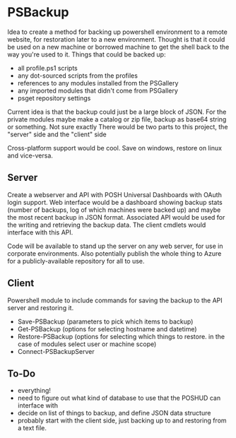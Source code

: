 # PSBackup

Idea to create a method for backing up powershell environment to a remote website, for restoration later to a new environment.  Thought is that it could be used on a new machine or borrowed machine to get the shell back to the way you're used to it.  Things that could be backed up:
* all profile.ps1 scripts
* any dot-sourced scripts from the profiles
* references to any modules installed from the PSGallery
* any imported modules that didn't come from PSGallery
* psget repository settings

Current idea is that the backup could just be a large block of JSON.  For the private modules maybe make a catalog or zip file, backup as base64 string or something.  Not sure exactly
There would be two parts to this project, the "server" side and the "client" side

Cross-platform support would be cool.  Save on windows, restore on linux and vice-versa.
## Server

Create a webserver and API with POSH Universal Dashboards with OAuth login support.  Web interface would be a dashboard showing backup stats (number of backups, log of which machines were backed up) and maybe the most recent backup in JSON format.
Associated API would be used for the writing and retrieving the backup data.  The client cmdlets would interface with this API.

Code will be available to stand up the server on any web server, for use in corporate environments.  Also potentially publish the whole thing to Azure for a publicly-available repository for all to use.

## Client

Powershell module to include commands for saving the backup to the API server and restoring it.

* Save-PSBackup (parameters to pick which items to backup)
* Get-PSBackup (options for selecting hostname and datetime)
* Restore-PSBackup (options for selecting which things to restore. in the case of modules select user or machine scope)
* Connect-PSBackupServer

## To-Do

* everything!
* need to figure out what kind of database to use that the POSHUD can interface with
* decide on list of things to backup, and define JSON data structure
* probably start with the client side, just backing up to and restoring from a text file.